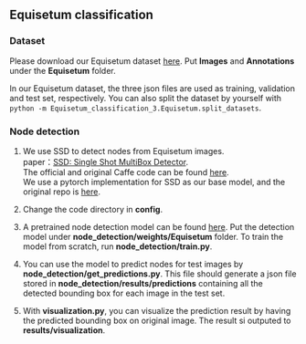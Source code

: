 ## Equisetum classification

### Dataset
Please download our Equisetum dataset [here](). Put **Images** and **Annotations** under the **Equisetum** folder.

In our Equisetum dataset, the three json files are used as training, validation and test set, respectively. You can also split the dataset by yourself with `python -m Equisetum_classification_3.Equisetum.split_datasets`.

### Node detection
1. We use SSD to detect nodes from Equisetum images.  
paper：[SSD: Single Shot MultiBox Detector](https://arxiv.org/pdf/1512.02325.pdf).  
The official and original Caffe code can be found [here](https://github.com/weiliu89/caffe/tree/ssd).  
We use a pytorch implementation for SSD as our base model, and the original repo is [here](https://github.com/amdegroot/ssd.pytorch).

2. Change the code directory in **config**.

3. A pretrained node detection model can be found [here](). Put the detection model under **node_detection/weights/Equisetum** folder. To train the model from scratch, run **node_detection/train.py**.

4. You can use the model to predict nodes for test images by **node_detection/get_predictions.py**. This file should generate a json file stored in **node_detection/results/predictions** containing all the detected bounding box for each image in the test set. 

5. With **visualization.py**, you can visualize the prediction result by having the predicted bounding box on original image. The result si outputed to **results/visualization**.
### 

